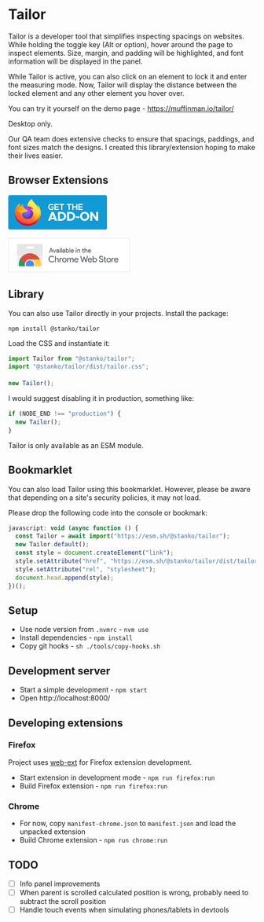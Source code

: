 # Tailor

Tailor is a developer tool that simplifies inspecting spacings on websites. While holding the toggle key (Alt or option), hover around the page to inspect elements. Size, margin, and padding will be highlighted, and font information will be displayed in the panel.

While Tailor is active, you can also click on an element to lock it and enter the measuring mode. Now, Tailor will display the distance between the locked element and any other element you hover over.

You can try it yourself on the demo page - https://muffinman.io/tailor/

Desktop only.

Our QA team does extensive checks to ensure that spacings, paddings, and font sizes match the designs. I created this library/extension hoping to make their lives easier.

## Browser Extensions

<a href="https://addons.mozilla.org/en-US/firefox/addon/tailor/"><img style="height: 70px" src="./docs/img/ff.png"></a>

<a href="https://chromewebstore.google.com/detail/hpnihgcmhjlfpniefhkpadfepbnnjfcm"><img style="height: 70px" src="./docs/img/chrome.png"></a>

## Library

You can also use Tailor directly in your projects. Install the package:

```
npm install @stanko/tailor
```

Load the CSS and instantiate it:

```js
import Tailor from "@stanko/tailor";
import "@stanko/tailor/dist/tailor.css";

new Tailor();
```

I would suggest disabling it in production, something like:

```js
if (NODE_END !== "production") {
  new Tailor();
}
```

Tailor is only available as an ESM module.

## Bookmarklet

You can also load Tailor using this bookmarklet. However, please be aware that depending on a site's security policies, it may not load.

Please drop the following code into the console or bookmark:

```js
javascript: void (async function () {
  const Tailor = await import("https://esm.sh/@stanko/tailor");
  new Tailor.default();
  const style = document.createElement("link");
  style.setAttribute("href", "https://esm.sh/@stanko/tailor/dist/tailor.css");
  style.setAttribute("rel", "stylesheet");
  document.head.append(style);
})();
```

## Setup

- Use node version from `.nvmrc` - `nvm use`
- Install dependencies - `npm install`
- Copy git hooks - `sh ./tools/copy-hooks.sh`

## Development server

- Start a simple development - `npm start`
- Open http://localhost:8000/

## Developing extensions

### Firefox

Project uses [web-ext](https://github.com/mozilla/web-ext) for Firefox extension development.

- Start extension in development mode - `npm run firefox:run`
- Build Firefox extension - `npm run firefox:run`

### Chrome

- For now, copy `manifest-chrome.json` to `manifest.json` and load the unpacked extension
- Build Chrome extension - `npm run chrome:run`

## TODO

- [ ] Info panel improvements
- [ ] When parent is scrolled calculated position is wrong, probably need to subtract the scroll position
- [ ] Handle touch events when simulating phones/tablets in devtools
